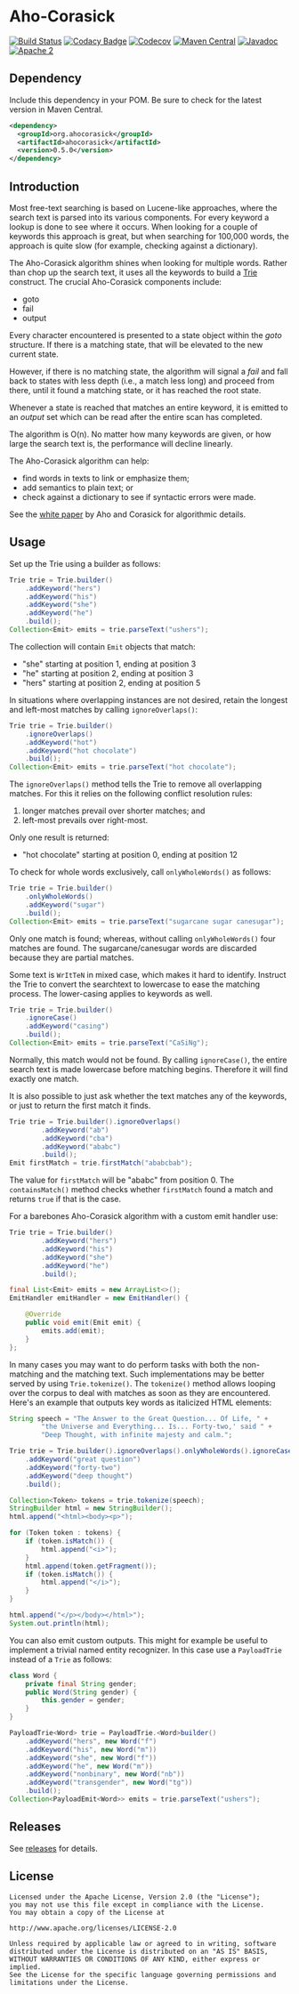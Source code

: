 Aho-Corasick
============

[![Build Status](https://travis-ci.org/robert-bor/aho-corasick.svg?branch=master)](https://travis-ci.org/robert-bor/aho-corasick)
[![Codacy Badge](https://api.codacy.com/project/badge/Grade/0f65bfb641f745a4b301b85d028a4a8d)](https://www.codacy.com/app/bor-robert/aho-corasick)
[![Codecov](https://codecov.io/gh/robert-bor/aho-corasick/branch/master/graph/badge.svg)](https://codecov.io/gh/robert-bor/aho-corasick)
[![Maven Central](https://maven-badges.herokuapp.com/maven-central/org.ahocorasick/ahocorasick/badge.svg)](https://maven-badges.herokuapp.com/maven-central/org.ahocorasick/ahocorasick)
[![Javadoc](https://javadoc-emblem.rhcloud.com/doc/org.ahocorasick/ahocorasick/badge.svg)](http://www.javadoc.io/doc/org.ahocorasick/ahocorasick)
[![Apache 2](http://img.shields.io/badge/license-Apache%202-blue.svg)](http://www.apache.org/licenses/LICENSE-2.0)

Dependency
----------

Include this dependency in your POM. Be sure to check for the latest version in Maven Central.

```xml
<dependency>
  <groupId>org.ahocorasick</groupId>
  <artifactId>ahocorasick</artifactId>
  <version>0.5.0</version>
</dependency>
```

Introduction
------------

Most free-text searching is based on Lucene-like approaches, where the
search text is parsed into its various components. For every keyword a
lookup is done to see where it occurs. When looking for a couple of keywords
this approach is great, but when searching for 100,000 words, the approach
is quite slow (for example, checking against a dictionary).

The Aho-Corasick algorithm shines when looking for multiple words.
Rather than chop up the search text, it uses all the keywords to build
a [Trie](http://en.wikipedia.org/wiki/Trie) construct. The crucial
Aho-Corasick components include:

* goto
* fail
* output

Every character encountered is presented to a state object within the
*goto* structure. If there is a matching state, that will be elevated to
the new current state.

However, if there is no matching state, the algorithm will signal a
*fail* and fall back to states with less depth (i.e., a match less long)
and proceed from there, until it found a matching state, or it has reached
the root state.

Whenever a state is reached that matches an entire keyword, it is
emitted to an *output* set which can be read after the entire scan
has completed.

The algorithm is O(n). No matter how many keywords are given, or how large
the search text is, the performance will decline linearly.

The Aho-Corasick algorithm can help:

* find words in texts to link or emphasize them;
* add semantics to plain text; or
* check against a dictionary to see if syntactic errors were made.

See the [white paper](http://cr.yp.to/bib/1975/aho.pdf) by Aho and
Corasick for algorithmic details.

Usage
-----
Set up the Trie using a builder as follows:

```java
Trie trie = Trie.builder()
    .addKeyword("hers")
    .addKeyword("his")
    .addKeyword("she")
    .addKeyword("he")
    .build();
Collection<Emit> emits = trie.parseText("ushers");
```

The collection will contain `Emit` objects that match:

* "she" starting at position 1, ending at position 3
* "he" starting at position 2, ending at position 3
* "hers" starting at position 2, ending at position 5

In situations where overlapping instances are not desired, retain
the longest and left-most matches by calling `ignoreOverlaps()`:

```java
Trie trie = Trie.builder()
    .ignoreOverlaps()
    .addKeyword("hot")
    .addKeyword("hot chocolate")
    .build();
Collection<Emit> emits = trie.parseText("hot chocolate");
```

The `ignoreOverlaps()` method tells the Trie to remove all overlapping
matches. For this it relies on the following conflict resolution rules:

1. longer matches prevail over shorter matches; and
1. left-most prevails over right-most.

Only one result is returned:

* "hot chocolate" starting at position 0, ending at position 12

To check for whole words exclusively, call `onlyWholeWords()` as follows:

```java
Trie trie = Trie.builder()
    .onlyWholeWords()
    .addKeyword("sugar")
    .build();
Collection<Emit> emits = trie.parseText("sugarcane sugar canesugar");
```

Only one match is found; whereas, without calling `onlyWholeWords()` four
matches are found. The sugarcane/canesugar words are discarded because
they are partial matches.

Some text is `WrItTeN` in mixed case, which makes it hard to identify.
Instruct the Trie to convert the searchtext to lowercase to ease the
matching process. The lower-casing applies to keywords as well.

```java
Trie trie = Trie.builder()
    .ignoreCase()
    .addKeyword("casing")
    .build();
Collection<Emit> emits = trie.parseText("CaSiNg");
```

Normally, this match would not be found. By calling `ignoreCase()`,
the entire search text is made lowercase before matching begins.
Therefore it will find exactly one match.

It is also possible to just ask whether the text matches any of
the keywords, or just to return the first match it finds.

```java
Trie trie = Trie.builder().ignoreOverlaps()
        .addKeyword("ab")
        .addKeyword("cba")
        .addKeyword("ababc")
        .build();
Emit firstMatch = trie.firstMatch("ababcbab");
```

The value for `firstMatch` will be "ababc" from position 0. The
`containsMatch()` method checks whether `firstMatch` found a match and
returns `true` if that is the case.

For a barebones Aho-Corasick algorithm with a custom emit handler use:
 
```java
Trie trie = Trie.builder()
        .addKeyword("hers")
        .addKeyword("his")
        .addKeyword("she")
        .addKeyword("he")
        .build();

final List<Emit> emits = new ArrayList<>();
EmitHandler emitHandler = new EmitHandler() {

    @Override
    public void emit(Emit emit) {
        emits.add(emit);
    }
};
```

In many cases you may want to do perform tasks with both the non-matching
and the matching text. Such implementations may be better served by using
`Trie.tokenize()`. The `tokenize()` method allows looping over the
corpus to deal with matches as soon as they are encountered. Here's an
example that outputs key words as italicized HTML elements:

```java
String speech = "The Answer to the Great Question... Of Life, " +
        "the Universe and Everything... Is... Forty-two,' said " +
        "Deep Thought, with infinite majesty and calm.";

Trie trie = Trie.builder().ignoreOverlaps().onlyWholeWords().ignoreCase()
    .addKeyword("great question")
    .addKeyword("forty-two")
    .addKeyword("deep thought")
    .build();

Collection<Token> tokens = trie.tokenize(speech);
StringBuilder html = new StringBuilder();
html.append("<html><body><p>");

for (Token token : tokens) {
    if (token.isMatch()) {
        html.append("<i>");
    }
    html.append(token.getFragment());
    if (token.isMatch()) {
        html.append("</i>");
    }
}

html.append("</p></body></html>");
System.out.println(html);
```

You can also emit custom outputs. This might for example be useful to
implement a trivial named entity recognizer. In this case use a
`PayloadTrie` instead of a `Trie` as follows:

```java
class Word {
    private final String gender;
    public Word(String gender) {
        this.gender = gender;
    }
}

PayloadTrie<Word> trie = PayloadTrie.<Word>builder()
    .addKeyword("hers", new Word("f")
    .addKeyword("his", new Word("m"))
    .addKeyword("she", new Word("f"))
    .addKeyword("he", new Word("m"))
    .addKeyword("nonbinary", new Word("nb"))
    .addKeyword("transgender", new Word("tg"))
    .build();
Collection<PayloadEmit<Word>> emits = trie.parseText("ushers");
```

Releases
--------

See [releases](https://github.com/robert-bor/aho-corasick/releases) for details.

License
-------

    Licensed under the Apache License, Version 2.0 (the "License");
    you may not use this file except in compliance with the License.
    You may obtain a copy of the License at

    http://www.apache.org/licenses/LICENSE-2.0

    Unless required by applicable law or agreed to in writing, software
    distributed under the License is distributed on an "AS IS" BASIS,
    WITHOUT WARRANTIES OR CONDITIONS OF ANY KIND, either express or implied.
    See the License for the specific language governing permissions and
    limitations under the License.

